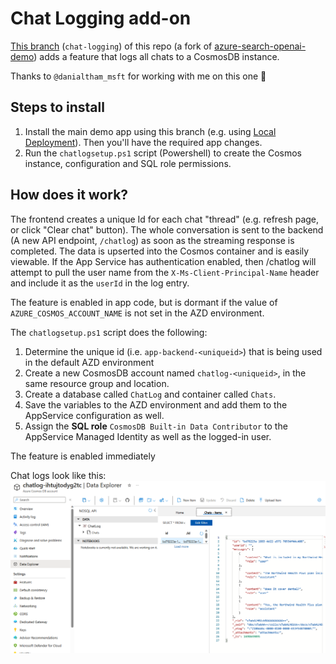 # Chat Logging add-on

[This branch](https://github.com/leongj/azure-search-openai-demo/tree/chat-logging) (`chat-logging`) of this repo (a fork of [azure-search-openai-demo](https://github.com/Azure-Samples/azure-search-openai-demo)) adds a feature that logs all chats to a CosmosDB instance.

Thanks to `@danialtham_msft` for working with me on this one 🙏

## Steps to install
1. Install the main demo app using this branch (e.g. using [Local Deployment](https://github.com/leongj/azure-search-openai-demo/tree/chat-logging#local-environment)). Then you'll have the required app changes.
2. Run the `chatlogsetup.ps1` script (Powershell) to create the Cosmos instance, configuration and SQL role permissions.

## How does it work?

The frontend creates a unique Id for each chat "thread" (e.g. refresh page, or click "Clear chat" button). The whole conversation is sent to the backend (A new API endpoint, `/chatlog`) as soon as the streaming response is completed. The data is upserted into the Cosmos container and is easily viewable. If the App Service has authentication enabled, then /chatlog will attempt to pull the user name from the `X-Ms-Client-Principal-Name` header and include it as the `userId` in the log entry.

The feature is enabled in app code, but is dormant if the value of `AZURE_COSMOS_ACCOUNT_NAME` is not set in the AZD environment.

The `chatlogsetup.ps1` script does the following:
1. Determine the unique id (i.e. `app-backend-<uniqueid>`) that is being used in the default AZD environment
2. Create a new CosmosDB account named `chatlog-<uniqueid>`, in the same resource group and location.
3. Create a database called `ChatLog` and container called `Chats`.
4. Save the variables to the AZD environment and add them to the AppService configuration as well.
5. Assign the **SQL role** `CosmosDB Built-in Data Contributor` to the AppService Managed Identity as well as the logged-in user.

The feature is enabled immediately

Chat logs look like this:
![Chat log in CosmosDB data explorer](docs/chatlog.png)


